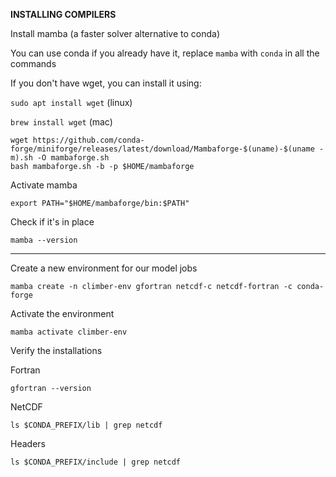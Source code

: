 **INSTALLING COMPILERS**

Install mamba (a faster solver alternative to conda)

You can use conda if you already have it, replace `mamba` with `conda` in all the commands

If you don't have wget, you can install it using:

`sudo apt install wget`         (linux)

`brew install wget`             (mac)

```shell
wget https://github.com/conda-forge/miniforge/releases/latest/download/Mambaforge-$(uname)-$(uname -m).sh -O mambaforge.sh
bash mambaforge.sh -b -p $HOME/mambaforge
```

Activate mamba

```shell
export PATH="$HOME/mambaforge/bin:$PATH"
```

Check if it's in place

```shell
mamba --version
```

---

Create a new environment for our model jobs

```shell
mamba create -n climber-env gfortran netcdf-c netcdf-fortran -c conda-forge
```

Activate the environment

```shell
mamba activate climber-env
```

Verify the installations

Fortran
```shell
gfortran --version
```
NetCDF
```shell
ls $CONDA_PREFIX/lib | grep netcdf
```
Headers
```shell
ls $CONDA_PREFIX/include | grep netcdf
```

